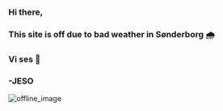 

### Hi there,
### This site is off due to bad weather in Sønderborg 🌧️
### Vi ses 👋
### -JESO 


![offline_image](https://user-images.githubusercontent.com/119124562/204102848-61c6ea4f-2026-4324-98d4-0b1112784a2d.jpg)

<!--
**jesonderborg/jesonderborg** is a ✨ _special_ ✨ repository because its `README.md` (this file) appears on your GitHub profile.

Here are some ideas to get you started:

- 🔭 I’m currently working on ...
- 🌱 I’m currently learning ...
- 👯 I’m looking to collaborate on ...
- 🤔 I’m looking for help with ...
- 💬 Ask me about ...
- 📫 How to reach me: ...
- 😄 Pronouns: ...
- ⚡ Fun fact: ...
-->
